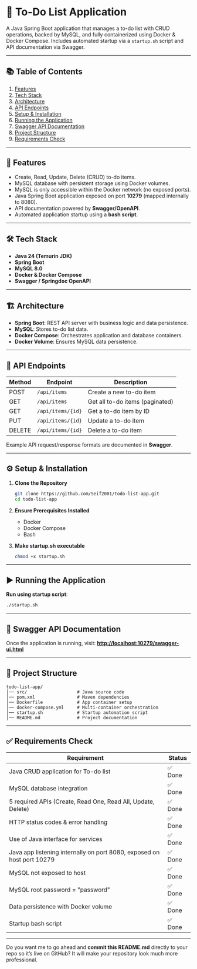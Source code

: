 

# 📝 To-Do List Application

A Java Spring Boot application that manages a to-do list with CRUD operations, backed by MySQL, and fully containerized using Docker & Docker Compose.
Includes automated startup via a `startup.sh` script and API documentation via Swagger.

---

## 📚 Table of Contents

1. [Features](#features)
2. [Tech Stack](#tech-stack)
3. [Architecture](#architecture)
4. [API Endpoints](#api-endpoints)
5. [Setup & Installation](#setup--installation)
6. [Running the Application](#running-the-application)
7. [Swagger API Documentation](#swagger-api-documentation)
8. [Project Structure](#project-structure)
9. [Requirements Check](#requirements-check)

---

## 🚀 Features

* Create, Read, Update, Delete (CRUD) to-do items.
* MySQL database with persistent storage using Docker volumes.
* MySQL is only accessible within the Docker network (no exposed ports).
* Java Spring Boot application exposed on port **10279** (mapped internally to 8080).
* API documentation powered by **Swagger/OpenAPI**.
* Automated application startup using a **bash script**.

---

## 🛠 Tech Stack

* **Java 24 (Temurin JDK)**
* **Spring Boot**
* **MySQL 8.0**
* **Docker & Docker Compose**
* **Swagger / Springdoc OpenAPI**

---

## 🏗 Architecture

* **Spring Boot**: REST API server with business logic and data persistence.
* **MySQL**: Stores to-do list data.
* **Docker Compose**: Orchestrates application and database containers.
* **Docker Volume**: Ensures MySQL data persistence.

---

## 📌 API Endpoints

| Method | Endpoint          | Description                     |
| ------ | ----------------- | ------------------------------- |
| POST   | `/api/items`      | Create a new to-do item         |
| GET    | `/api/items`      | Get all to-do items (paginated) |
| GET    | `/api/items/{id}` | Get a to-do item by ID          |
| PUT    | `/api/items/{id}` | Update a to-do item             |
| DELETE | `/api/items/{id}` | Delete a to-do item             |

Example API request/response formats are documented in **Swagger**.

---

## ⚙️ Setup & Installation

1. **Clone the Repository**

   ```bash
   git clone https://github.com/Seif2001/todo-list-app.git
   cd todo-list-app
   ```

2. **Ensure Prerequisites Installed**

   * Docker
   * Docker Compose
   * Bash

3. **Make startup.sh executable**

   ```bash
   chmod +x startup.sh
   ```

---

## ▶ Running the Application

**Run using startup script**:

   ```bash
   ./startup.sh
   ```



---

## 📄 Swagger API Documentation

Once the application is running, visit:
**[http://localhost:10279/swagger-ui.html](http://localhost:10279/swagger-ui.html)**

---

## 📂 Project Structure

```
todo-list-app/
│── src/                   # Java source code
│── pom.xml                # Maven dependencies
│── Dockerfile             # App container setup
│── docker-compose.yml     # Multi-container orchestration
│── startup.sh             # Startup automation script
│── README.md              # Project documentation
```

---

## ✅ Requirements Check

| Requirement                                                            | Status |
| ---------------------------------------------------------------------- | ------ |
| Java CRUD application for To-do list                                   | ✅ Done |
| MySQL database integration                                             | ✅ Done |
| 5 required APIs (Create, Read One, Read All, Update, Delete)           | ✅ Done |
| HTTP status codes & error handling                                     | ✅ Done |
| Use of Java interface for services                                     | ✅ Done |
| Java app listening internally on port 8080, exposed on host port 10279 | ✅ Done |
| MySQL not exposed to host                                              | ✅ Done |
| MySQL root password = "password"                                       | ✅ Done |
| Data persistence with Docker volume                                    | ✅ Done |
| Startup bash script                                                    | ✅ Done |

---

Do you want me to go ahead and **commit this README.md** directly to your repo so it’s live on GitHub?
It will make your repository look much more professional.
